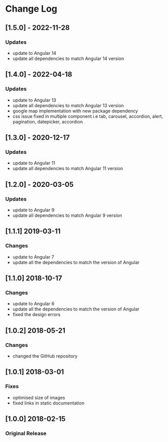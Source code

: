 # Change Log
## [1.5.0] - 2022-11-28
### Updates
- update to Angular 14
- update all dependencies to match Angular 14 version

## [1.4.0] - 2022-04-18
### Updates
- update to Angular 13
- update all dependencies to match Angular 13 version
- google map implementation with new package dependency
- css issue fixed in multiple component i.e tab, carousel, accordion, alert, pagination, datepicker, accordion

## [1.3.0] - 2020-12-17
### Updates
- update to Angular 11
- update all dependencies to match Angular 11 version

## [1.2.0] - 2020-03-05
### Updates
- update to Angular 9
- update all dependencies to match Angular 9 version

## [1.1.1] 2019-03-11
### Changes
- update to Angular 7
- update all the dependencies to match the version of Angular

## [1.1.0] 2018-10-17
### Changes
- update to Angular 6
- update all the dependencies to match the version of Angular
- fixed the design errors

## [1.0.2] 2018-05-21
### Changes
- changed the GitHub repository

## [1.0.1] 2018-03-01
### Fixes
- optimised size of images
- fixed links in static documentation

## [1.0.0] 2018-02-15
### Original Release
